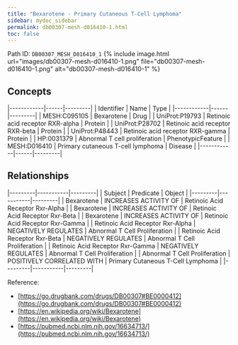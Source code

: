 ```yaml
---
title: "Bexarotene - Primary Cutaneous T-Cell Lymphoma"
sidebar: mydoc_sidebar
permalink: db00307-mesh-d016410-1.html
toc: false 
---
```



Path ID: `DB00307_MESH_D016410_1`
{% include image.html url="images/db00307-mesh-d016410-1.png" file="db00307-mesh-d016410-1.png" alt="db00307-mesh-d016410-1" %}

## Concepts

|------------|------|---------|
| Identifier | Name | Type    |
|------------|------|---------|
| MESH:C095105 | Bexarotene | Drug |
| UniProt:P19793 | Retinoic acid receptor RXR-alpha | Protein |
| UniProt:P28702 | Retinoic acid receptor RXR-beta | Protein |
| UniProt:P48443 | Retinoic acid receptor RXR-gamma | Protein |
| HP:0031379 | Abnormal T cell proliferation | PhenotypicFeature |
| MESH:D016410 | Primary cutaneous T-cell lymphoma | Disease |
|------------|------|---------|

## Relationships

|---------|-----------|---------|
| Subject | Predicate | Object  |
|---------|-----------|---------|
| Bexarotene | INCREASES ACTIVITY OF | Retinoic Acid Receptor Rxr-Alpha |
| Bexarotene | INCREASES ACTIVITY OF | Retinoic Acid Receptor Rxr-Beta |
| Bexarotene | INCREASES ACTIVITY OF | Retinoic Acid Receptor Rxr-Gamma |
| Retinoic Acid Receptor Rxr-Alpha | NEGATIVELY REGULATES | Abnormal T Cell Proliferation |
| Retinoic Acid Receptor Rxr-Beta | NEGATIVELY REGULATES | Abnormal T Cell Proliferation |
| Retinoic Acid Receptor Rxr-Gamma | NEGATIVELY REGULATES | Abnormal T Cell Proliferation |
| Abnormal T Cell Proliferation | POSITIVELY CORRELATED WITH | Primary Cutaneous T-Cell Lymphoma |
|---------|-----------|---------|

Reference: 
  - [https://go.drugbank.com/drugs/DB00307#BE0000412](https://go.drugbank.com/drugs/DB00307#BE0000412)
  - [https://en.wikipedia.org/wiki/Bexarotene](https://en.wikipedia.org/wiki/Bexarotene)
  - [https://pubmed.ncbi.nlm.nih.gov/16634713/](https://pubmed.ncbi.nlm.nih.gov/16634713/)
